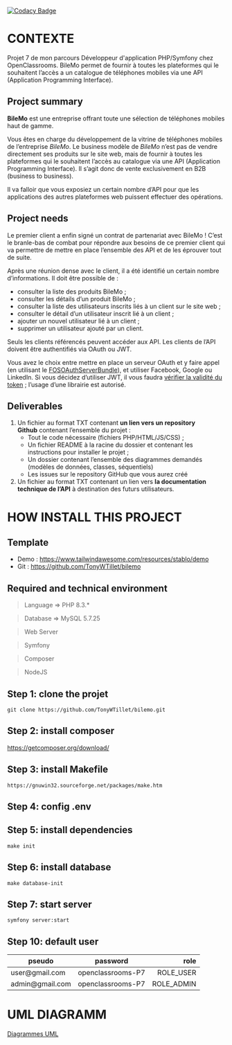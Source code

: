[![Codacy Badge](https://app.codacy.com/project/badge/Grade/b2e151dc2c704172921d41d5faab1f3d)](https://app.codacy.com/gh/TonyWTillet/snow-tricks/dashboard?utm_source=gh&utm_medium=referral&utm_content=&utm_campaign=Badge_grade)

# CONTEXTE
Projet 7 de mon parcours Développeur d'application PHP/Symfony chez OpenClassrooms.
BileMo permet de fournir à toutes les plateformes qui le souhaitent l’accès a un catalogue de téléphones mobiles via une API (Application Programming Interface).
## Project summary
**BileMo** est une entreprise offrant toute une sélection de téléphones mobiles haut de gamme.

Vous êtes en charge du développement de la vitrine de téléphones mobiles de l’entreprise *BileMo*. Le business modèle de *BileMo* n’est pas de vendre directement ses produits sur le site web, mais de fournir à toutes les plateformes qui le souhaitent l’accès au catalogue via une API (Application Programming Interface). Il s’agit donc de vente exclusivement en B2B (business to business).

Il va falloir que vous exposiez un certain nombre d’API pour que les applications des autres plateformes web puissent effectuer des opérations.

## Project needs
Le premier client a enfin signé un contrat de partenariat avec BileMo ! C’est le branle-bas de combat pour répondre aux besoins de ce premier client qui va permettre de mettre en place l’ensemble des API et de les éprouver tout de suite.

Après une réunion dense avec le client, il a été identifié un certain nombre d’informations. Il doit être possible de :

- consulter la liste des produits BileMo ;
- consulter les détails d’un produit BileMo ;
- consulter la liste des utilisateurs inscrits liés à un client sur le site web ;
- consulter le détail d’un utilisateur inscrit lié à un client ;
- ajouter un nouvel utilisateur lié à un client ;
- supprimer un utilisateur ajouté par un client.

Seuls les clients référencés peuvent accéder aux API. Les clients de l’API doivent être authentifiés via OAuth ou JWT.

Vous avez le choix entre mettre en place un serveur OAuth et y faire appel (en utilisant le [FOSOAuthServerBundle](https://packagist.org/packages/friendsofsymfony/oauth-server-bundle)), et utiliser Facebook, Google ou LinkedIn. Si vous décidez d’utiliser JWT, il vous faudra [vérifier la validité du token](https://github.com/lexik/LexikJWTAuthenticationBundle) ; l’usage d’une librairie est autorisé.

## Deliverables
1. Un fichier au format TXT contenant **un lien vers un repository Github** contenant l’ensemble du projet :
    - Tout le code nécessaire (fichiers PHP/HTML/JS/CSS) ;
    - Un fichier README à la racine du dossier et contenant les instructions pour installer le projet ;
    - Un dossier contenant l’ensemble des diagrammes demandés (modèles de données, classes, séquentiels)
    - Les issues sur le repository GitHub que vous aurez créé
2. Un fichier au format TXT contenant un lien vers **la documentation technique de l’API** à destination des futurs utilisateurs.

# HOW INSTALL THIS PROJECT

## Template
- Demo : https://www.tailwindawesome.com/resources/stablo/demo
- Git : https://github.com/TonyWTillet/bilemo

## Required and technical environment
> Language => PHP 8.3.*

> Database => MySQL 5.7.25

> Web Server 

> Symfony 

> Composer 

> NodeJS 


## Step 1: clone the projet
    git clone https://github.com/TonyWTillet/bilemo.git

## Step 2: install composer
https://getcomposer.org/download/

## Step 3: install Makefile
    https://gnuwin32.sourceforge.net/packages/make.htm

## Step 4: config .env

## Step 5: install dependencies
    make init

## Step 6: install database
    make database-init

## Step 7: start server
    symfony server:start

## Step 10: default user
<table>
    <thead>
        <tr>
            <th>pseudo</th>
            <th align="center">password</th>
            <th align="right">role</th>
        </tr>
    </thead>
    <tbody>
        <tr>
            <td>user@gmail.com</td>
            <td align="center">openclassrooms-P7</td>
            <td align="right">ROLE_USER</td>
        </tr>
        <tr>
            <td>admin@gmail.com</td>
            <td align="center">openclassrooms-P7</td>
            <td align="right">ROLE_ADMIN</td>
        </tr>
    </tbody>
</table>

# UML DIAGRAMM
[Diagrammes UML](doagrams_UML/)
